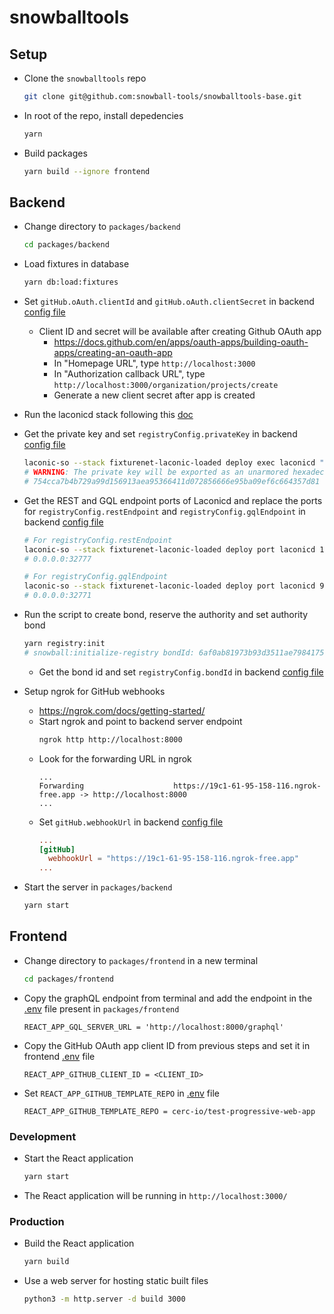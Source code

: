 # snowballtools

## Setup

- Clone the  `snowballtools` repo

  ```bash
  git clone git@github.com:snowball-tools/snowballtools-base.git
  ```

- In root of the repo, install depedencies

  ```bash
  yarn
  ```

- Build packages

  ```bash
  yarn build --ignore frontend
  ```

## Backend

- Change directory to `packages/backend`

  ```bash
  cd packages/backend
  ```

- Load fixtures in database

  ```bash
  yarn db:load:fixtures
  ```

- Set `gitHub.oAuth.clientId` and `gitHub.oAuth.clientSecret` in backend [config file](packages/backend/environments/local.toml)
  - Client ID and secret will be available after creating Github OAuth app
    - https://docs.github.com/en/apps/oauth-apps/building-oauth-apps/creating-an-oauth-app
    - In "Homepage URL", type `http://localhost:3000`
    - In "Authorization callback URL", type `http://localhost:3000/organization/projects/create`
    - Generate a new client secret after app is created

- Run the laconicd stack following this [doc](https://git.vdb.to/cerc-io/stack-orchestrator/src/branch/main/docs/laconicd-with-console.md)

- Get the private key and set `registryConfig.privateKey` in backend [config file](packages/backend/environments/local.toml)

  ```bash
  laconic-so --stack fixturenet-laconic-loaded deploy exec laconicd "laconicd keys export mykey --unarmored-hex --unsafe"
  # WARNING: The private key will be exported as an unarmored hexadecimal string. USE AT YOUR OWN RISK. Continue? [y/N]: y
  # 754cca7b4b729a99d156913aea95366411d072856666e95ba09ef6c664357d81
  ```

- Get the REST and GQL endpoint ports of Laconicd and replace the ports for `registryConfig.restEndpoint` and `registryConfig.gqlEndpoint` in backend [config file](packages/backend/environments/local.toml)

  ```bash
  # For registryConfig.restEndpoint
  laconic-so --stack fixturenet-laconic-loaded deploy port laconicd 1317
  # 0.0.0.0:32777

  # For registryConfig.gqlEndpoint
  laconic-so --stack fixturenet-laconic-loaded deploy port laconicd 9473
  # 0.0.0.0:32771
  ```

- Run the script to create bond, reserve the authority and set authority bond

  ```bash
  yarn registry:init
  # snowball:initialize-registry bondId: 6af0ab81973b93d3511ae79841756fb5da3fd2f70ea1279e81fae7c9b19af6c4 +0ms
  ```

  - Get the bond id and set `registryConfig.bondId` in backend [config file](packages/backend/environments/local.toml)

- Setup ngrok for GitHub webhooks
  - https://ngrok.com/docs/getting-started/
  - Start ngrok and point to backend server endpoint
    ```bash
    ngrok http http://localhost:8000
    ```
  - Look for the forwarding URL in ngrok
    ```
    ...
    Forwarding                    https://19c1-61-95-158-116.ngrok-free.app -> http://localhost:8000
    ...
    ```
  - Set `gitHub.webhookUrl` in backend [config file](packages/backend/environments/local.toml)
    ```toml
    ...
    [gitHub]
      webhookUrl = "https://19c1-61-95-158-116.ngrok-free.app"
    ...
    ```

- Start the server in `packages/backend`

  ```bash
  yarn start
  ```

## Frontend

- Change directory to `packages/frontend` in a new terminal

  ```bash
  cd packages/frontend
  ```

- Copy the graphQL endpoint from terminal and add the endpoint in the [.env](packages/frontend/.env) file present in `packages/frontend`

  ```env
  REACT_APP_GQL_SERVER_URL = 'http://localhost:8000/graphql'
  ```

- Copy the GitHub OAuth app client ID from previous steps and set it in frontend [.env](packages/frontend/.env) file

  ```env
  REACT_APP_GITHUB_CLIENT_ID = <CLIENT_ID>
  ```

- Set `REACT_APP_GITHUB_TEMPLATE_REPO` in [.env](packages/frontend/.env) file

  ```env
  REACT_APP_GITHUB_TEMPLATE_REPO = cerc-io/test-progressive-web-app
  ```

### Development

- Start the React application

  ```bash
  yarn start
  ```

- The React application will be running in `http://localhost:3000/`

### Production

- Build the React application

  ```bash
  yarn build
  ```

- Use a web server for hosting static built files

  ```bash
  python3 -m http.server -d build 3000
  ```

